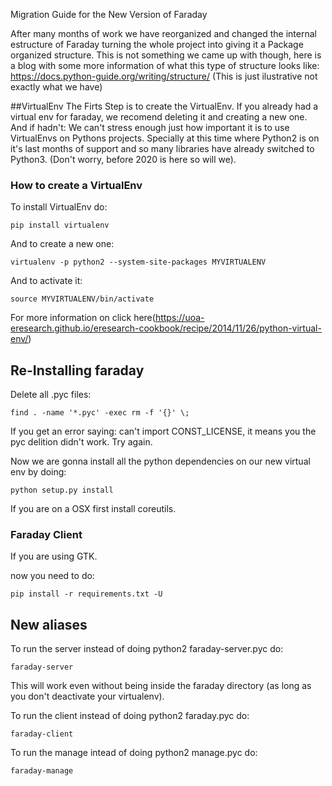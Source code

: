 
Migration Guide for the New Version of Faraday

After many months of work we have reorganized and changed the internal estructure of Faraday turning the whole project into giving it a Package organized structure. This is not something we came up with though, here is a blog with some more information of what this type of structure looks like: https://docs.python-guide.org/writing/structure/ (This is just ilustrative not exactly what we have)


##VirtualEnv
The Firts Step is to create the VirtualEnv.
If you already had a virtual env for faraday, we recomend deleting it and creating a new one.
And if hadn't: We can't stress enough just how important it is to use VirtualEnvs on Pythons projects.
Specially at this time where Python2 is on it's last months of support and so many libraries have already switched to Python3. (Don't worry, before 2020 is here so will we).

### How to create a VirtualEnv
To install VirtualEnv do:
```
pip install virtualenv
```
And to create a new one:
```
virtualenv -p python2 --system-site-packages MYVIRTUALENV
```
And to activate it:
```
source MYVIRTUALENV/bin/activate
```

For more information on click here(https://uoa-eresearch.github.io/eresearch-cookbook/recipe/2014/11/26/python-virtual-env/)

## Re-Installing faraday 
Delete all .pyc files:
```
find . -name '*.pyc' -exec rm -f '{}' \;
```
If you get an error saying: can't import CONST_LICENSE, it means you the pyc delition didn't work. Try again.

Now we are gonna install all the python dependencies on our new virtual env by doing:

```
python setup.py install
```

If you are on a OSX first install coreutils.


### Faraday Client

If you are using GTK.

now you need to do:
```
pip install -r requirements.txt -U
```

## New aliases

To run the server instead of doing python2 faraday-server.pyc  do:
```
faraday-server 
```
This will work even without being inside the faraday directory (as long as you don't deactivate your virtualenv).

To run the client instead of doing python2 faraday.pyc do:
```
faraday-client
```
To run the manage intead of doing python2 manage.pyc do:
```
faraday-manage
```

